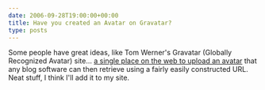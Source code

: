 ```yaml
---
date: 2006-09-28T19:00:00+00:00
title: Have you created an Avatar on Gravatar?
type: posts
---
```

Some people have great ideas, like Tom Werner's Gravatar (Globally Recognized Avatar) site... [a single place on the web to upload an avatar](https://www.gravatar.com/about.php) that any blog software can then retrieve using a fairly easily constructed URL. Neat stuff, I think I'll add it to my site.
